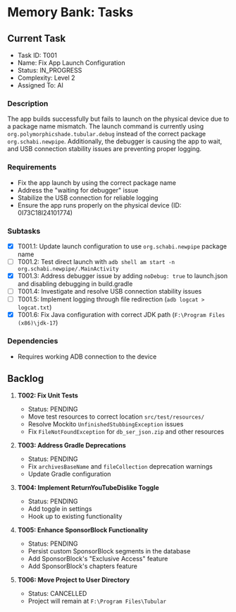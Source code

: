 # Memory Bank: Tasks

## Current Task
- Task ID: T001
- Name: Fix App Launch Configuration
- Status: IN_PROGRESS
- Complexity: Level 2
- Assigned To: AI

### Description
The app builds successfully but fails to launch on the physical device due to a package name mismatch. The launch command is currently using `org.polymorphicshade.tubular.debug` instead of the correct package `org.schabi.newpipe`. Additionally, the debugger is causing the app to wait, and USB connection stability issues are preventing proper logging.

### Requirements
- Fix the app launch by using the correct package name
- Address the "waiting for debugger" issue
- Stabilize the USB connection for reliable logging
- Ensure the app runs properly on the physical device (ID: 0I73C18I24101774)

### Subtasks
- [x] T001.1: Update launch configuration to use `org.schabi.newpipe` package name
- [ ] T001.2: Test direct launch with `adb shell am start -n org.schabi.newpipe/.MainActivity`
- [x] T001.3: Address debugger issue by adding `noDebug: true` to launch.json and disabling debugging in build.gradle
- [ ] T001.4: Investigate and resolve USB connection stability issues
- [ ] T001.5: Implement logging through file redirection (`adb logcat > logcat.txt`)
- [x] T001.6: Fix Java configuration with correct JDK path (`F:\Program Files (x86)\jdk-17`)

### Dependencies
- Requires working ADB connection to the device

## Backlog
1. **T002: Fix Unit Tests**
   - Status: PENDING
   - Move test resources to correct location `src/test/resources/`
   - Resolve Mockito `UnfinishedStubbingException` issues
   - Fix `FileNotFoundException` for `db_ser_json.zip` and other resources

2. **T003: Address Gradle Deprecations**
   - Status: PENDING
   - Fix `archivesBaseName` and `fileCollection` deprecation warnings
   - Update Gradle configuration

3. **T004: Implement ReturnYouTubeDislike Toggle**
   - Status: PENDING
   - Add toggle in settings
   - Hook up to existing functionality

4. **T005: Enhance SponsorBlock Functionality**
   - Status: PENDING
   - Persist custom SponsorBlock segments in the database
   - Add SponsorBlock's "Exclusive Access" feature
   - Add SponsorBlock's chapters feature

5. **T006: Move Project to User Directory**
   - Status: CANCELLED
   - Project will remain at `F:\Program Files\Tubular` 